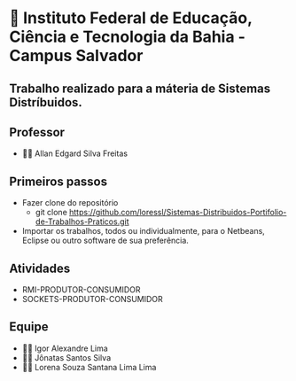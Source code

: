 # :school: Instituto Federal de Educação, Ciência e Tecnologia da Bahia - Campus Salvador

## Trabalho realizado para a máteria de Sistemas Distríbuidos.

## Professor

- :teacher: Allan Edgard Silva Freitas 

## Primeiros passos

- Fazer clone do repositório
  - git clone https://github.com/loressl/Sistemas-Distribuidos-Portifolio-de-Trabalhos-Praticos.git
- Importar os trabalhos, todos ou individualmente, para o Netbeans, Eclipse ou outro software de sua preferência.


## Atividades

- RMI-PRODUTOR-CONSUMIDOR
- SOCKETS-PRODUTOR-CONSUMIDOR

## Equipe

- :raising_hand_man: Igor Alexandre Lima
- :raising_hand_man: Jônatas Santos Silva
- :raising_hand_woman: Lorena Souza Santana Lima Lima
